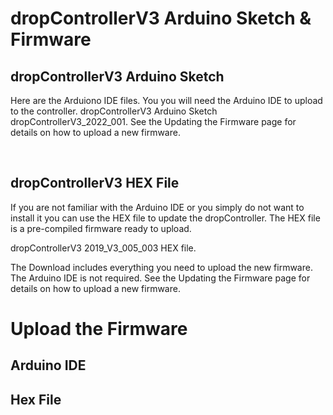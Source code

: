 # dropControllerV3 Arduino Sketch & Firmware

## dropControllerV3 Arduino Sketch
Here are the Arduiono IDE files. You you will need the Arduino IDE to upload to the controller.
dropControllerV3 Arduino Sketch dropControllerV3_2022_001.
See the Updating the Firmware page for details on how to upload a new firmware.

 <br>
 
## dropControllerV3 HEX File

If you are not familiar with the Arduino IDE or you simply do not want to install it you can use the HEX file to update the dropController. 
The HEX file is a pre-compiled firmware ready to upload.

dropControllerV3 2019_V3_005_003 HEX file.

The Download includes everything you need to upload the new firmware. The Arduino IDE is not required.
See the Updating the Firmware page for details on how to upload a new firmware.



# Upload the Firmware

## Arduino IDE


## Hex File


